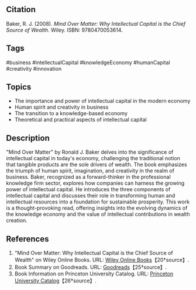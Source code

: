 ## Citation

Baker, R. J. (2008). _Mind Over Matter: Why Intellectual Capital is the Chief Source of Wealth_. Wiley. ISBN: 9780470053614.

## Tags

#business #intellectualCapital #knowledgeEconomy #humanCapital #creativity #innovation

## Topics

- The importance and power of intellectual capital in the modern economy
- Human spirit and creativity in business
- The transition to a knowledge-based economy
- Theoretical and practical aspects of intellectual capital

## Description

"Mind Over Matter" by Ronald J. Baker delves into the significance of intellectual capital in today's economy, challenging the traditional notion that tangible products are the sole drivers of wealth. The book emphasizes the triumph of human spirit, imagination, and creativity in the realm of business. Baker, recognized as a forward-thinker in the professional knowledge firm sector, explores how companies can harness the growing power of intellectual capital. He introduces the three components of intellectual capital and discusses their role in transforming human and intellectual resources into a foundation for sustainable prosperity. This work is a thought-provoking read, offering insights into the evolving dynamics of the knowledge economy and the value of intellectual contributions in wealth creation.

## References

1. "Mind Over Matter: Why Intellectual Capital is the Chief Source of Wealth" on Wiley Online Books. URL: [Wiley Online Books](https://onlinelibrary.wiley.com)【20†source】.
2. Book Summary on Goodreads. URL: [Goodreads](https://www.goodreads.com)【25†source】.
3. Book Information on Princeton University Catalog. URL: [Princeton University Catalog](https://catalog.princeton.edu)【26†source】.